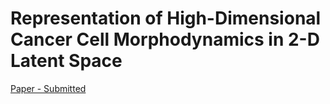 # Representation of High-Dimensional Cancer Cell Morphodynamics in 2-D Latent Space

[Paper - Submitted](https://void)

